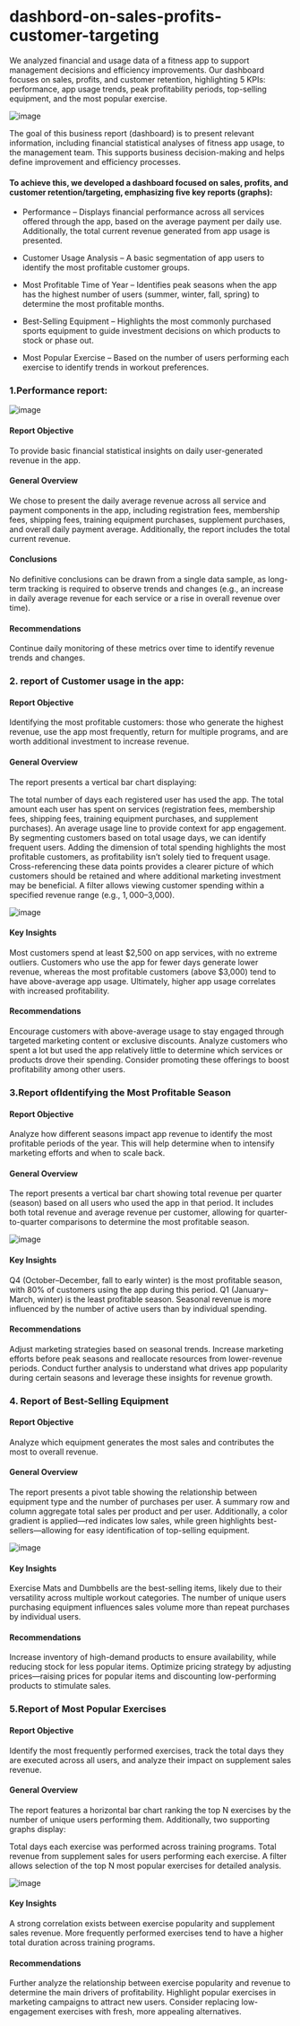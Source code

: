 # dashbord-on-sales-profits-customer-targeting
We analyzed financial and usage data of a fitness app to support management decisions and efficiency improvements. 
Our dashboard focuses on sales, profits, and customer retention, highlighting 5 KPIs: performance, app usage trends, peak profitability periods, top-selling equipment, and the most popular exercise.

![image](https://github.com/user-attachments/assets/9cfdf7e5-db7d-41e3-9ae5-f84e193c7e52)


The goal of this business report (dashboard) is to present relevant information, including financial statistical analyses of fitness app usage, to the management team. This supports business decision-making and helps define improvement and efficiency processes.

#### To achieve this, we developed a dashboard focused on sales, profits, and customer retention/targeting, emphasizing five key reports (graphs):

* Performance – Displays financial performance across all services offered through the app, based on the average payment per daily use. Additionally, the total current revenue generated from app usage is presented.

* Customer Usage Analysis – A basic segmentation of app users to identify the most profitable customer groups.

* Most Profitable Time of Year – Identifies peak seasons when the app has the highest number of users (summer, winter, fall, spring) to determine the most profitable months.

* Best-Selling Equipment – Highlights the most commonly purchased sports equipment to guide investment decisions on which products to stock or phase out.

* Most Popular Exercise – Based on the number of users performing each exercise to identify trends in workout preferences.

### 1.Performance report:

![image](https://github.com/user-attachments/assets/8b1b6230-e652-4d49-a391-e5b1490b3fae)

#### Report Objective
To provide basic financial statistical insights on daily user-generated revenue in the app.

#### General Overview
We chose to present the daily average revenue across all service and payment components in the app, including registration fees, membership fees, shipping fees, training equipment purchases, supplement purchases, and overall daily payment average. Additionally, the report includes the total current revenue.

#### Conclusions
No definitive conclusions can be drawn from a single data sample, as long-term tracking is required to observe trends and changes (e.g., an increase in daily average revenue for each service or a rise in overall revenue over time).

#### Recommendations
Continue daily monitoring of these metrics over time to identify revenue trends and changes.

### 2. report of Customer usage in the app:

#### Report Objective
Identifying the most profitable customers: those who generate the highest revenue, use the app most frequently, return for multiple programs, and are worth additional investment to increase revenue.

#### General Overview
The report presents a vertical bar chart displaying:

The total number of days each registered user has used the app.
The total amount each user has spent on services (registration fees, membership fees, shipping fees, training equipment purchases, and supplement purchases).
An average usage line to provide context for app engagement.
By segmenting customers based on total usage days, we can identify frequent users. Adding the dimension of total spending highlights the most profitable customers, as profitability isn’t solely tied to frequent usage.
Cross-referencing these data points provides a clearer picture of which customers should be retained and where additional marketing investment may be beneficial. A filter allows viewing customer spending within a specified revenue range (e.g., $1,000–$3,000).

![image](https://github.com/user-attachments/assets/90850f87-0363-4405-b83e-7d0e337190f7)

#### Key Insights
Most customers spend at least $2,500 on app services, with no extreme outliers.
Customers who use the app for fewer days generate lower revenue, whereas the most profitable customers (above $3,000) tend to have above-average app usage.
Ultimately, higher app usage correlates with increased profitability.

#### Recommendations
Encourage customers with above-average usage to stay engaged through targeted marketing content or exclusive discounts.
Analyze customers who spent a lot but used the app relatively little to determine which services or products drove their spending. Consider promoting these offerings to boost profitability among other users.

### 3.Report ofIdentifying the Most Profitable Season

#### Report Objective
Analyze how different seasons impact app revenue to identify the most profitable periods of the year. This will help determine when to intensify marketing efforts and when to scale back.

#### General Overview
The report presents a vertical bar chart showing total revenue per quarter (season) based on all users who used the app in that period. It includes both total revenue and average revenue per customer, allowing for quarter-to-quarter comparisons to determine the most profitable season.

![image](https://github.com/user-attachments/assets/df712761-1372-4ab5-b22f-d32fdff7c949)

#### Key Insights
Q4 (October–December, fall to early winter) is the most profitable season, with 80% of customers using the app during this period.
Q1 (January–March, winter) is the least profitable season.
Seasonal revenue is more influenced by the number of active users than by individual spending.

#### Recommendations
Adjust marketing strategies based on seasonal trends. Increase marketing efforts before peak seasons and reallocate resources from lower-revenue periods.
Conduct further analysis to understand what drives app popularity during certain seasons and leverage these insights for revenue growth.


### 4. Report of Best-Selling Equipment

#### Report Objective
Analyze which equipment generates the most sales and contributes the most to overall revenue.

#### General Overview
The report presents a pivot table showing the relationship between equipment type and the number of purchases per user. A summary row and column aggregate total sales per product and per user. Additionally, a color gradient is applied—red indicates low sales, while green highlights best-sellers—allowing for easy identification of top-selling equipment.

![image](https://github.com/user-attachments/assets/9c6b5231-0cf1-4bb6-a7db-19612d24300c)

#### Key Insights
Exercise Mats and Dumbbells are the best-selling items, likely due to their versatility across multiple workout categories.
The number of unique users purchasing equipment influences sales volume more than repeat purchases by individual users.

#### Recommendations
Increase inventory of high-demand products to ensure availability, while reducing stock for less popular items.
Optimize pricing strategy by adjusting prices—raising prices for popular items and discounting low-performing products to stimulate sales.

### 5.Report of Most Popular Exercises

#### Report Objective
Identify the most frequently performed exercises, track the total days they are executed across all users, and analyze their impact on supplement sales revenue.

#### General Overview
The report features a horizontal bar chart ranking the top N exercises by the number of unique users performing them. Additionally, two supporting graphs display:

Total days each exercise was performed across training programs.
Total revenue from supplement sales for users performing each exercise.
A filter allows selection of the top N most popular exercises for detailed analysis.

![image](https://github.com/user-attachments/assets/cd8aac45-7a41-4b84-bd61-1c95f927799f)

#### Key Insights
A strong correlation exists between exercise popularity and supplement sales revenue.
More frequently performed exercises tend to have a higher total duration across training programs.

#### Recommendations
Further analyze the relationship between exercise popularity and revenue to determine the main drivers of profitability.
Highlight popular exercises in marketing campaigns to attract new users.
Consider replacing low-engagement exercises with fresh, more appealing alternatives.
